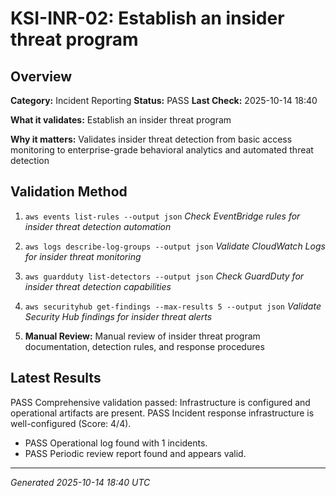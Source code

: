 # KSI-INR-02: Establish an insider threat program

## Overview

**Category:** Incident Reporting
**Status:** PASS
**Last Check:** 2025-10-14 18:40

**What it validates:** Establish an insider threat program

**Why it matters:** Validates insider threat detection from basic access monitoring to enterprise-grade behavioral analytics and automated threat detection

## Validation Method

1. `aws events list-rules --output json`
   *Check EventBridge rules for insider threat detection automation*

2. `aws logs describe-log-groups --output json`
   *Validate CloudWatch Logs for insider threat monitoring*

3. `aws guardduty list-detectors --output json`
   *Check GuardDuty for insider threat detection capabilities*

4. `aws securityhub get-findings --max-results 5 --output json`
   *Validate Security Hub findings for insider threat alerts*

5. **Manual Review:** Manual review of insider threat program documentation, detection rules, and response procedures

## Latest Results

PASS Comprehensive validation passed: Infrastructure is configured and operational artifacts are present. PASS Incident response infrastructure is well-configured (Score: 4/4).
- PASS Operational log found with 1 incidents.
- PASS Periodic review report found and appears valid.

---
*Generated 2025-10-14 18:40 UTC*